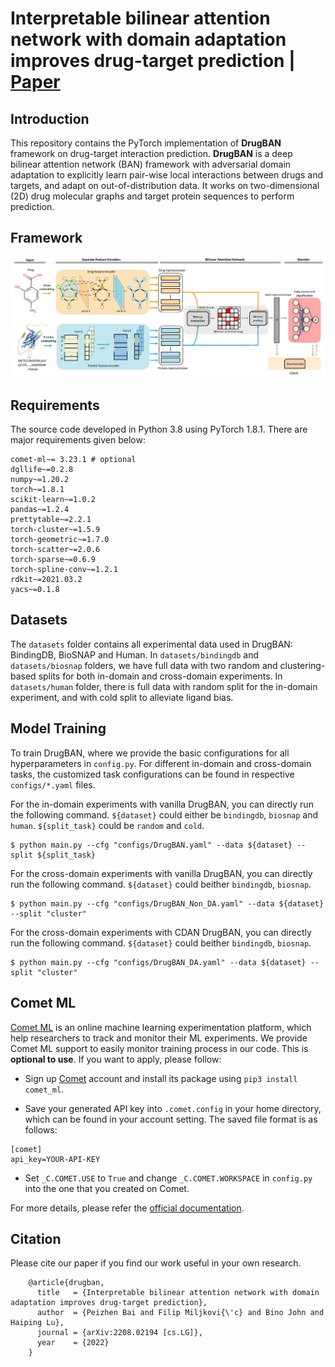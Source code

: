 # Interpretable bilinear attention network with domain adaptation improves drug-target prediction | [Paper](https://arxiv.org/abs/2208.02194)

## Introduction
This repository contains the PyTorch implementation of **DrugBAN** framework on drug-target interaction prediction. **DrugBAN** is a deep bilinear attention network (BAN) framework with adversarial domain adaptation to explicitly learn pair-wise local interactions between drugs and targets,
and adapt on out-of-distribution data. It works on two-dimensional (2D) drug molecular graphs and target protein sequences to perform prediction.
## Framework
![DrugBAN](image/DrugBAN.jpg)
## Requirements
The source code developed in Python 3.8 using PyTorch 1.8.1. There are major requirements given below:
```
comet-ml~= 3.23.1 # optional
dgllife~=0.2.8
numpy~=1.20.2
torch~=1.8.1
scikit-learn~=1.0.2
pandas~=1.2.4
prettytable~=2.2.1
torch-cluster~=1.5.9
torch-geometric~=1.7.0
torch-scatter~=2.0.6
torch-sparse~=0.6.9
torch-spline-conv~=1.2.1
rdkit~=2021.03.2
yacs~=0.1.8
```
## Datasets
The `datasets` folder contains all experimental data used in DrugBAN: BindingDB, BioSNAP and Human. 
In `datasets/bindingdb` and `datasets/biosnap` folders, we have full data with two random and clustering-based splits for both in-domain and cross-domain experiments.
In `datasets/human` folder, there is full data with random split for the in-domain experiment, and with cold split to alleviate ligand bias.

## Model Training

To train DrugBAN, where we provide the basic configurations for all hyperparameters in `config.py`. For different in-domain and cross-domain tasks, the customized task configurations can be found in respective `configs/*.yaml` files.

For the in-domain experiments with vanilla DrugBAN, you can directly run the following command. `${dataset}` could either be `bindingdb`, `biosnap` and `human`. `${split_task}` could be `random` and `cold`. 
```
$ python main.py --cfg "configs/DrugBAN.yaml" --data ${dataset} --split ${split_task}
```

For the cross-domain experiments with vanilla DrugBAN, you can directly run the following command. `${dataset}` could beither `bindingdb`, `biosnap`.
```
$ python main.py --cfg "configs/DrugBAN_Non_DA.yaml" --data ${dataset} --split "cluster"
```
For the cross-domain experiments with CDAN DrugBAN, you can directly run the following command. `${dataset}` could beither `bindingdb`, `biosnap`.
```
$ python main.py --cfg "configs/DrugBAN_DA.yaml" --data ${dataset} --split "cluster"
```

## Comet ML
[Comet ML](https://www.comet.com/site/) is an online machine learning experimentation platform, which help researchers to track and monitor their ML experiments. We provide Comet ML support to easily monitor training process in our code.
This is **optional to use**. If you want to apply, please follow:

- Sign up [Comet](https://www.comet.com/site/) account and install its package using `pip3 install comet_ml`. 
   
- Save your generated API key into `.comet.config` in your home directory, which can be found in your account setting. The saved file format is as follows:

```
[comet]
api_key=YOUR-API-KEY
```

- Set `_C.COMET.USE` to `True` and change `_C.COMET.WORKSPACE` in `config.py` into the one that you created on Comet.




For more details, please refer the [official documentation](https://www.comet.com/docs/python-sdk/advanced/).

## Citation
Please cite our paper if you find our work useful in your own research.
```
    @article{drugban,
      title   = {Interpretable bilinear attention network with domain adaptation improves drug-target prediction},
      author  = {Peizhen Bai and Filip Miljkovi{\'c} and Bino John and Haiping Lu},
      journal = {arXiv:2208.02194 [cs.LG]},
      year    = {2022}
    }
```